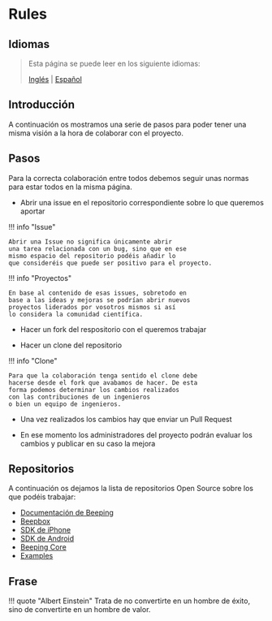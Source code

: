 # Rules

## Idiomas

> Esta página se puede leer en los siguiente idiomas:
>  
> [Inglés](https://docs.beeping.io/community/rules) | [Español](https://docs-es.beeping.io/community/rules)

## Introducción

A continuación os mostramos una serie de pasos para poder tener una misma visión a la hora de colaborar con el proyecto.

## Pasos

Para la correcta colaboración entre todos debemos seguir unas normas para estar todos en la misma página.

- Abrir una issue en el repositorio correspondiente sobre lo que queremos aportar

!!! info "Issue"

    Abrir una Issue no significa únicamente abrir 
    una tarea relacionada con un bug, sino que en ese 
    mismo espacio del repositorio podéis añadir lo 
    que consideréis que puede ser positivo para el proyecto.

!!! info "Proyectos"

    En base al contenido de esas issues, sobretodo en 
    base a las ideas y mejoras se podrían abrir nuevos
    proyectos liderados por vosotros mismos si así
    lo considera la comunidad científica.

- Hacer un fork del respositorio con el queremos trabajar

- Hacer un clone del repositorio

!!! info "Clone"

    Para que la colaboración tenga sentido el clone debe
    hacerse desde el fork que avabamos de hacer. De esta
    forma podemos determinar los cambios realizados
    con las contribuciones de un ingenieros
    o bien un equipo de ingenieros.

- Una vez realizados los cambios hay que enviar un Pull Request

- En ese momento los administradores del proyecto podrán evaluar los cambios y publicar en su caso la mejora

## Repositorios

A continuación os dejamos la lista de repositorios Open Source sobre los que podéis trabajar:

- [Documentación de Beeping](https://github.com/beeping-io/beeping-docs)
- [Beepbox](https://github.com/beeping-io/beepbox)
- [SDK de iPhone](https://github.com/beeping-io/sdk-iphone)
- [SDK de Android](https://github.com/beeping-io/sdk-android)
- [Beeping Core](https://github.com/beeping-io/beeping-core)
- [Examples](https://github.com/beeping-io/beeping-examples)

## Frase

!!! quote "Albert Einstein"
    Trata de no convertirte en un hombre de éxito, sino de convertirte en un hombre de valor.